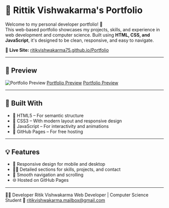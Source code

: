 # 💼 Rittik Vishwakarma's Portfolio

Welcome to my personal developer portfolio! 🚀  
This web-based portfolio showcases my projects, skills, and experience in web development and computer science. Built using **HTML, CSS, and JavaScript**, it's designed to be clean, responsive, and easy to navigate.

🔗 **Live Site:** [ritikvishwakarma75.github.io/Portfolio](https://ritikvishwakarma75.github.io/Portfolio)

---

## 📸 Preview

![Portfolio Preview](assets/img1.png)
[Portfolio Preview](assets/img2.png)
[Portfolio Preview](assets/img3.png)

---

## 🧩 Built With

- 🔹 HTML5 – For semantic structure
- 🔹 CSS3 – With modern layout and responsive design
- 🔹 JavaScript – For interactivity and animations
- 🔹 GitHub Pages – For free hosting

---

## 💡 Features

- 📱 Responsive design for mobile and desktop
- 🧑‍💻 Detailed sections for skills, projects, and contact
- 🎯 Smooth navigation and scrolling
- 🌐 Hosted on GitHub Pages

---

🙋‍♂️ Developer
Ritik Vishwakarma
Web Developer | Computer Science Student
📧 ritikvishwakarma.mailbox@gmail.com
